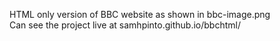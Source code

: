 HTML only version of BBC website as shown in bbc-image.png  
Can see the project live at samhpinto.github.io/bbchtml/

